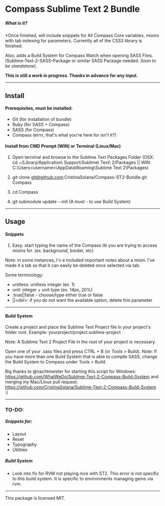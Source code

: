 # Compass Sublime Text 2 Bundle

##### What is it?

*Once finished, will include snippets for All Compass Core variables, mixins with tab indexing for parameters. Currently all of the CSS3 library is finished.

Also, adds a Build System for Compass Watch when opening SASS Files. (Sublime-Text-2-SASS-Package or similar SASS Package needed. *Soon to be standalone*).

**This is still a work in progress. Thanks in advance for any input.**

---

## Install

#### Prerequisites, must be installed:

- Git (for installation of bundle)
- Ruby (for SASS + Compass)
- SASS (for Compass)
- Compass (errrr, that's what you're here for isn't it?)

#### Install from CMD Prompt (WIN) or Terminal (Linux/Mac)

1. Open terminal and browse to the Sublime Text Packages Folder 
(OSX: cd ~/Library/Application\ Support/Sublime\ Text\ 2/Packages || WIN: C:\Users\<username>\AppData\Roaming\Sublime Text 2\Packages)

2. git clone git@github.com:CristinaSolana/Compass-ST2-Bundle.git Compass

3. cd Compass

4. git submodule update --init (A must - to use Build System)

---

## Usage

#### Snippets

1. Easy: start typing the name of the Compass lib you are trying to access mixins for. (ex. background, border, etc)

Note: in some instances, I'v e included important notes about a mixin. I've made it a tab so that it can easily be deleted once selected via tab.

Some terminology:
+ unitless: unitless integer (ex. 1)
+ unit: integer + unit type (ex. 14px, 20%)
+ <some-param>:true||false - choose/type either true or false
+ ||&lt;del&gt;: if you do not want the available option, delete this parameter

---

#### Build System

Create a project and place the Sublime Text Project file in your project's folder root.
Example:
yourproject/project.sublime-project

Note: A Sublime Text 2 Project File in the root of your project is necessary.

Open one of your .sass files and press CTRL + B (or Tools > Build). 
Note: If you have more than one Build System that is able to compile SASS, change the Build System to Compass under Tools > Build.

Big thanks to @nachtmeister for starting this script for Windows: https://github.com/WhatWeDo/Sublime-Text-2-Compass-Build-System and merging my Mac/Linux pull request: https://github.com/CristinaSolana/Sublime-Text-2-Compass-Build-System :)

---

### TO-DO:

##### Snippets for: 
+ Layout
+ Reset
+ Typography
+ Utilities

##### Build System
+ Look into fix for RVM not playing nice with ST2. This error is not specific to this build system. It is specific to environments managing gems via rvm.

---

This package is licensed MIT.